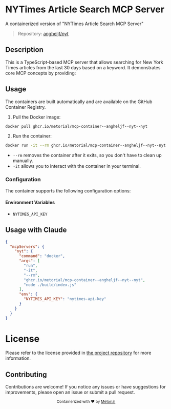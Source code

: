 
# NYTimes Article Search MCP Server

A containerized version of "NYTimes Article Search MCP Server"

> Repository: [angheljf/nyt](https://github.com/angheljf/nyt)

## Description

This is a TypeScript-based MCP server that allows searching for New York Times articles from the last 30 days based on a keyword. It demonstrates core MCP concepts by providing:


## Usage

The containers are built automatically and are available on the GitHub Container Registry.

1. Pull the Docker image:

```bash
docker pull ghcr.io/metorial/mcp-container--angheljf--nyt--nyt
```

2. Run the container:

```bash
docker run -it --rm ghcr.io/metorial/mcp-container--angheljf--nyt--nyt 
```

- `--rm` removes the container after it exits, so you don't have to clean up manually.
- `-it` allows you to interact with the container in your terminal.


### Configuration

The container supports the following configuration options:




#### Environment Variables

- `NYTIMES_API_KEY`




## Usage with Claude

```json
{
  "mcpServers": {
    "nyt": {
      "command": "docker",
      "args": [
        "run",
        "-it",
        "--rm",
        "ghcr.io/metorial/mcp-container--angheljf--nyt--nyt",
        "node ./build/index.js"
      ],
      "env": {
        "NYTIMES_API_KEY": "nytimes-api-key"
      }
    }
  }
}
```

# License

Please refer to the license provided in [the project repository](https://github.com/angheljf/nyt) for more information.

## Contributing

Contributions are welcome! If you notice any issues or have suggestions for improvements, please open an issue or submit a pull request.

<div align="center">
  <sub>Containerized with ❤️ by <a href="https://metorial.com">Metorial</a></sub>
</div>
  
